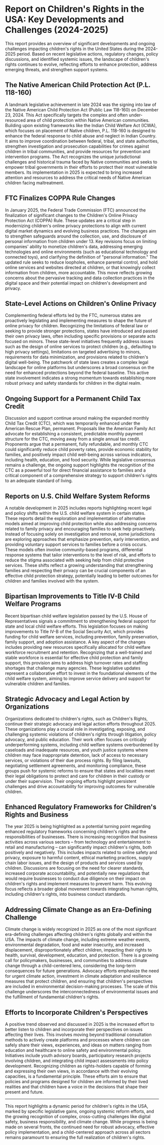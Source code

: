 # Report on Children's Rights in the USA: Key Developments and Challenges (2024-2025)

This report provides an overview of significant developments and ongoing challenges impacting children's rights in the United States during the 2024-2025 period. Based on recent legislative actions, regulatory changes, policy discussions, and identified systemic issues, the landscape of children's rights continues to evolve, reflecting efforts to enhance protection, address emerging threats, and strengthen support systems.

## The Native American Child Protection Act (P.L. 118-160)

A landmark legislative achievement in late 2024 was the signing into law of the Native American Child Protection Act (Public Law 118-160) on December 23, 2024. This Act specifically targets the complex and often under-resourced area of child protection within Native American communities. Building upon existing frameworks like the Indian Child Welfare Act (ICWA), which focuses on placement of Native children, P.L. 118-160 is designed to enhance the federal response to child abuse and neglect in Indian Country. It aims to improve coordination between federal, tribal, and state authorities, strengthen investigation and prosecution capabilities for crimes against children in tribal communities, and provide resources for prevention and intervention programs. The Act recognizes the unique jurisdictional challenges and historical trauma faced by Native communities and seeks to empower tribal governments in their efforts to protect their most vulnerable members. Its implementation in 2025 is expected to bring increased attention and resources to address the critical needs of Native American children facing maltreatment.

## FTC Finalizes COPPA Rule Changes

In January 2025, the Federal Trade Commission (FTC) announced the finalization of significant changes to the Children's Online Privacy Protection Act (COPPA) Rule. These updates are a critical step in modernizing children's online privacy protections to align with current digital market dynamics and evolving business practices. The changes aim to strengthen safeguards around the collection, use, and disclosure of personal information from children under 13. Key revisions focus on limiting companies' ability to monetize children's data, addressing emerging technologies and online environments (such as educational technology and connected toys), and clarifying the definition of "personal information." The updated rule seeks to reduce loopholes, enhance parental control, and hold online services and websites directed at children, or that knowingly collect information from children, more accountable. This move reflects growing concerns about the pervasive tracking and data collection practices in the digital space and their potential impact on children's development and privacy.

## State-Level Actions on Children's Online Privacy

Complementing federal efforts led by the FTC, numerous states are proactively legislating and implementing measures to shape the future of online privacy for children. Recognizing the limitations of federal law or seeking to provide stronger protections, states have introduced and passed their own privacy laws, often including specific provisions or separate acts focused on minors. These state-level initiatives frequently address issues such as the design of online services to protect children (e.g., defaulting to high privacy settings), limitations on targeted advertising to minors, requirements for data minimization, and provisions related to children's digital well-being. The patchwork of state laws creates a complex legal landscape for online platforms but underscores a broad consensus on the need for enhanced protections beyond the federal baseline. This active state involvement indicates a strong momentum towards establishing more robust privacy and safety standards for children in the digital realm.

## Ongoing Support for a Permanent Child Tax Credit

Discussion and support continue around making the expanded monthly Child Tax Credit (CTC), which was temporarily enhanced under the American Rescue Plan, permanent. Proposals like the American Family Act advocate for establishing a consistent, predictable monthly payment structure for the CTC, moving away from a single annual tax credit. Proponents argue that a permanent, fully refundable, and monthly CTC could significantly reduce child poverty rates, provide economic stability for families, and positively impact child well-being across various indicators, including health, education, and food security. While legislative consensus remains a challenge, the ongoing support highlights the recognition of the CTC as a powerful tool for direct financial assistance to families and a critical component of a comprehensive strategy to support children's rights to an adequate standard of living.

## Reports on U.S. Child Welfare System Reforms

A notable development in 2025 includes reports highlighting recent legal and policy shifts within the U.S. child welfare system in certain states. These reports detail the exploration and implementation of alternative models aimed at improving child protection while also addressing concerns related to family privacy and encouraging families to seek help proactively. Instead of focusing solely on investigation and removal, some jurisdictions are exploring approaches that emphasize prevention, early intervention, and providing voluntary support services to families before a crisis occurs. These models often involve community-based programs, differential response systems that tailor interventions to the level of risk, and efforts to reduce the stigma associated with seeking help from child protective services. These shifts reflect a growing understanding that strengthening families and respecting their privacy can be crucial components of an effective child protection strategy, potentially leading to better outcomes for children and families involved with the system.

## Bipartisan Improvements to Title IV-B Child Welfare Programs

Recent bipartisan child welfare legislation passed by the U.S. House of Representatives signals a commitment to strengthening federal support for state and local child welfare efforts. This legislation focuses on making improvements to Title IV-B of the Social Security Act, which provides funding for child welfare services, including prevention, family preservation, family support, and adoption assistance. A key aspect of the changes includes providing new resources specifically allocated for child welfare workforce recruitment and retention. Recognizing that a well-trained and stable workforce is essential for effective child protection and family support, this provision aims to address high turnover rates and staffing shortages that challenge many agencies. These legislative updates represent a collaborative effort to invest in the foundational elements of the child welfare system, aiming to improve service delivery and support for vulnerable children and families.

## Strategic Advocacy and Legal Action by Organizations

Organizations dedicated to children's rights, such as Children's Rights, continue their strategic advocacy and legal action efforts throughout 2025. These organizations play a crucial role in investigating, exposing, and challenging systemic violations of children's rights through litigation, policy advocacy, and public education. Their work often focuses on critically underperforming systems, including child welfare systems overburdened by caseloads and inadequate resources, and youth justice systems where children may face inappropriate detention, lack of access to necessary services, or violations of their due process rights. By filing lawsuits, negotiating settlement agreements, and monitoring compliance, these groups push for systemic reforms to ensure that states and localities meet their legal obligations to protect and care for children in their custody or under their supervision. Their ongoing efforts highlight persistent challenges and drive accountability for improving outcomes for vulnerable children.

## Enhanced Regulatory Frameworks for Children's Rights and Business

The year 2025 is being highlighted as a potential turning point regarding enhanced regulatory frameworks concerning children's rights and the responsibilities of businesses. There is increasing recognition that business activities across various sectors – from technology and entertainment to retail and manufacturing – can significantly impact children's rights, both positively and negatively. This includes impacts related to online safety and privacy, exposure to harmful content, ethical marketing practices, supply chain labor issues, and the design of products and services used by children. Discussions are focusing on the need for clearer standards, increased corporate accountability, and potentially new regulations that would require businesses to conduct due diligence on their impact on children's rights and implement measures to prevent harm. This evolving focus reflects a broader global movement towards integrating human rights, including children's rights, into business conduct standards.

## Addressing Climate Change as an Era-Defining Challenge

Climate change is widely recognized in 2025 as one of the most significant era-defining challenges affecting children's rights globally and within the USA. The impacts of climate change, including extreme weather events, environmental degradation, food and water insecurity, and increased displacement, disproportionately affect children, impacting their rights to health, survival, development, education, and protection. There is a growing call for policymakers, businesses, and communities to address climate change through a child-centered lens, considering the long-term consequences for future generations. Advocacy efforts emphasize the need for urgent climate action, investment in climate adaptation and resilience measures that protect children, and ensuring that children's perspectives are included in environmental decision-making processes. The scale of this challenge underscores the interconnectedness of environmental issues and the fulfillment of fundamental children's rights.

## Efforts to Incorporate Children's Perspectives

A positive trend observed and discussed in 2025 is the increased effort to better listen to children and incorporate their perspectives on issues affecting their lives. This involves moving beyond traditional consultation methods to actively create platforms and processes where children can safely share their views, experiences, and ideas on matters ranging from education and healthcare to online safety and environmental policy. Initiatives include youth advisory boards, participatory research projects involving children, and integrating child impact assessments into policy development. Recognizing children as rights-holders capable of forming and expressing their own views, in accordance with their evolving capacities, is a fundamental principle. These efforts aim to ensure that policies and programs designed for children are informed by their lived realities and that children have a voice in the decisions that shape their present and future.

***

This report highlights a dynamic period for children's rights in the USA, marked by specific legislative gains, ongoing systemic reform efforts, and the growing recognition of complex, cross-cutting challenges like digital safety, business responsibility, and climate change. While progress is being made on several fronts, the continued need for robust advocacy, effective policy implementation, and a child-centered approach across all sectors remains paramount to ensuring the full realization of children's rights.